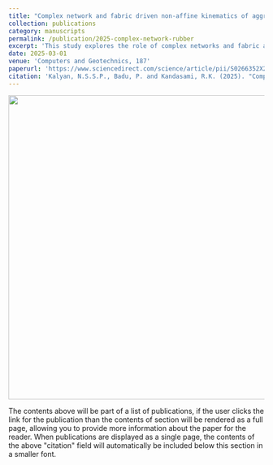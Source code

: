```yaml
---
title: "Complex network and fabric driven non-affine kinematics of aggregate-rubber mixtures"
collection: publications
category: manuscripts
permalink: /publication/2025-complex-network-rubber
excerpt: 'This study explores the role of complex networks and fabric anisotropy in controlling non-affine kinematics of aggregate–rubber mixtures.'
date: 2025-03-01
venue: 'Computers and Geotechnics, 187'
paperurl: 'https://www.sciencedirect.com/science/article/pii/S0266352X25003854?dgcid=rss_sd_all'
citation: 'Kalyan, N.S.S.P., Badu, P. and Kandasami, R.K. (2025). "Complex network and fabric driven non-affine kinematics of aggregate-rubber mixtures." <i>Computers and Geotechnics</i>, 187.'
---
```


<img src="https://pkc137.github.io/sudo_template_website/images/Media1.gif" width="600">

The contents above will be part of a list of publications, if the user clicks the link for the publication than the contents of section will be rendered as a full page, allowing you to provide more information about the paper for the reader. When publications are displayed as a single page, the contents of the above "citation" field will automatically be included below this section in a smaller font.

